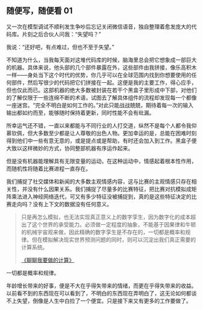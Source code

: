 ## 随便写，随便看 01

又一次在模型调试不顺利发生争吵后忘记关闭微信语音，独自整理着愈发庞大的代码库。片刻之后合伙人问我：“失望吗？”

我说：“还好吧，有点难过，但也不至于失望。”

不知道为什么，当我每天面对这堆代码库的时候，脑海里总会把它想象成一部巨大的机器。具体来说，他头部的几个部件暴露在外，这些部件由我拼接，像乐高积木一样——身处当下这个时代的优势，你几乎可以在全球范围内找到你想要使用的任何部件，然后写很少的代码把它们拼接在一起。这便是我的主要工作，得心应手，但也仅此而已。这部机器的绝大多数被封装在若干个黑盒子里形成中下部，对他们的了解仅限于一些连绵不断的术语，试图去了解具体组件的流程却发现每一个都像一座迷宫。“完全不明白是如何工作的。”对此只能战战兢兢，期待着每一次的输入输出都如约而至，能够随时保持着更新，同时性能不会有纰漏。

所幸运气还不错，一直以来都能与不同行业的人打交道，纵然不是每个人都令我仰慕钦佩，但大多数至少都是让人尊敬的出色人物。更加幸运的是，总能在困难时刻得到他们中一些有意无意的，或是提点或是帮助，有时还会加入到工作。黑盒子便大致以这样微妙的方式，协同整部机器有序运作起来。

但是没有机器能理解具有无限变量的运动，在这种运动中，情感起着根本性作用，而随机性将随着比赛进程一直存在。

我们捕捉了社交媒体和新闻的大多数主观情感内容，这与比赛的主观情感只存在相关性，并没有什么因果关系。我们捕捉了尽量多的比赛特征，把比赛对抗模拟成矩阵乘法进入神经网络迭代，可又有多少特征没被捕捉到，真的是这些特征决定的比赛走向吗？没有上下文的数据没有任何意义。

>只是再怎么模拟，也无法实现真正意义上的数字孪生，因为数字化的成本超出了这个世界的承受能力。必须做一定程度的抽象，不能基于因果律和牛顿的机械宇宙观来做，因此精确的数字孪生是不存在的，一切都是概率和规律。但在模拟解决现实世界预测问题的同时，则可以沉淀出我们真正需要的计算系统。
>
> [《聊聊我要做的计算》](https://mp.weixin.qq.com/s/DfYTxdWx8vC7X80gyeEgLw)

一切都是概率和规律。

年龄增长带来的好事，便是不大在乎得失带来的情绪，而更在乎得失带来的收益。以前看不到的东西现在可以看到了，不明白的东西现在弄明白了，这无论如何都谈不上失望，倒像是人生中白捡了一个便宜。只是接下来又有更多的工作要做了。
